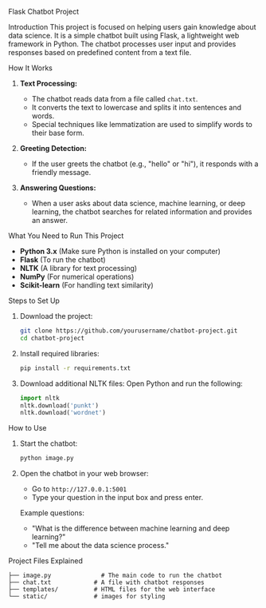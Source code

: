 Flask Chatbot Project

Introduction
This project is focused on helping users gain knowledge about data science. It is a simple chatbot built using Flask, a lightweight web framework in Python. The chatbot processes user input and provides responses based on predefined content from a text file.

How It Works
1. **Text Processing:**
   - The chatbot reads data from a file called `chat.txt`.
   - It converts the text to lowercase and splits it into sentences and words.
   - Special techniques like lemmatization are used to simplify words to their base form.

2. **Greeting Detection:**
   - If the user greets the chatbot (e.g., "hello" or "hi"), it responds with a friendly message.

3. **Answering Questions:**
   - When a user asks about data science, machine learning, or deep learning, the chatbot searches for related information and provides an answer.

What You Need to Run This Project
- **Python 3.x** (Make sure Python is installed on your computer)
- **Flask** (To run the chatbot)
- **NLTK** (A library for text processing)
- **NumPy** (For numerical operations)
- **Scikit-learn** (For handling text similarity)

Steps to Set Up
1. Download the project:
   ```bash
   git clone https://github.com/yourusername/chatbot-project.git
   cd chatbot-project
   ```

2. Install required libraries:
   ```bash
   pip install -r requirements.txt
   ```

3. Download additional NLTK files:
   Open Python and run the following:
   ```python
   import nltk
   nltk.download('punkt')
   nltk.download('wordnet')
   ```

How to Use
1. Start the chatbot:
   ```bash
   python image.py
   ```

2. Open the chatbot in your web browser:
   - Go to `http://127.0.0.1:5001`
   - Type your question in the input box and press enter.
   
   Example questions:
   - "What is the difference between machine learning and deep learning?"
   - "Tell me about the data science process."

Project Files Explained
```
├── image.py              # The main code to run the chatbot
├── chat.txt            # A file with chatbot responses
├── templates/          # HTML files for the web interface
└── static/             # images for styling
```
